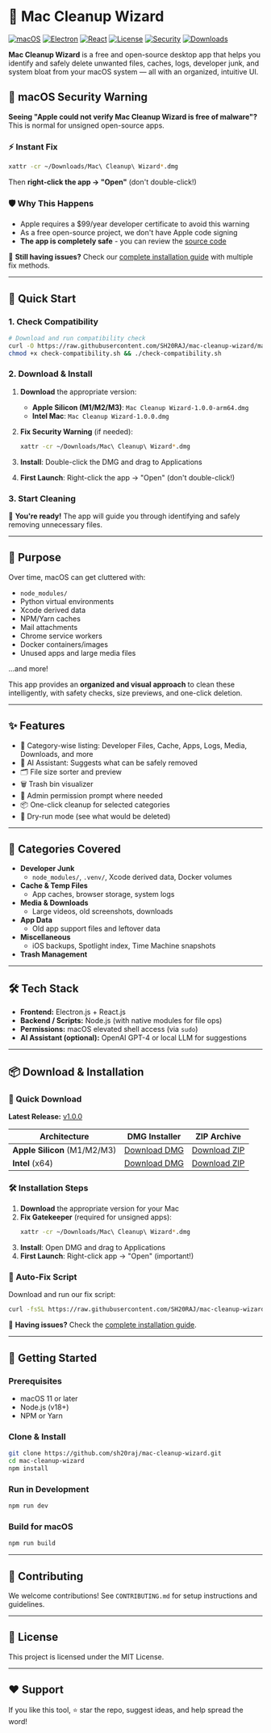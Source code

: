 # 🧹 Mac Cleanup Wizard

[![macOS](https://img.shields.io/badge/macOS-10.15+-blue?logo=apple)](https://www.apple.com/macos/)
[![Electron](https://img.shields.io/badge/Electron-25.0+-9feaf9?logo=electron)](https://www.electronjs.org/)
[![React](https://img.shields.io/badge/React-18.2+-61dafb?logo=react)](https://reactjs.org/)
[![License](https://img.shields.io/badge/License-MIT-green.svg)](LICENSE)
[![Security](https://img.shields.io/badge/Security-Open%20Source-brightgreen)](https://github.com/SH20RAJ/mac-cleanup-wizard)
[![Downloads](https://img.shields.io/github/downloads/sh20raj/mac-cleanup-wizard/total)](https://github.com/SH20RAJ/mac-cleanup-wizard/releases)

**Mac Cleanup Wizard** is a free and open-source desktop app that helps you identify and safely delete unwanted files, caches, logs, developer junk, and system bloat from your macOS system — all with an organized, intuitive UI.

## 🚨 macOS Security Warning

**Seeing "Apple could not verify Mac Cleanup Wizard is free of malware"?** This is normal for unsigned open-source apps.

### ⚡ Instant Fix

```bash
xattr -cr ~/Downloads/Mac\ Cleanup\ Wizard*.dmg
```

Then **right-click the app → "Open"** (don't double-click!)

### 🛡️ Why This Happens

- Apple requires a $99/year developer certificate to avoid this warning
- As a free open-source project, we don't have Apple code signing
- **The app is completely safe** - you can review the [source code](https://github.com/SH20RAJ/mac-cleanup-wizard)

📖 **Still having issues?** Check our [complete installation guide](INSTALLATION.md) with multiple fix methods.

---

## 🚀 Quick Start

### 1. Check Compatibility
```bash
# Download and run compatibility check
curl -O https://raw.githubusercontent.com/SH20RAJ/mac-cleanup-wizard/main/check-compatibility.sh
chmod +x check-compatibility.sh && ./check-compatibility.sh
```

### 2. Download & Install
1. **Download** the appropriate version:
   - **Apple Silicon (M1/M2/M3)**: `Mac Cleanup Wizard-1.0.0-arm64.dmg`
   - **Intel Mac**: `Mac Cleanup Wizard-1.0.0.dmg`

2. **Fix Security Warning** (if needed):
   ```bash
   xattr -cr ~/Downloads/Mac\ Cleanup\ Wizard*.dmg
   ```

3. **Install**: Double-click the DMG and drag to Applications

4. **First Launch**: Right-click the app → "Open" (don't double-click!)

### 3. Start Cleaning
🎉 **You're ready!** The app will guide you through identifying and safely removing unnecessary files.

---

## 🎯 Purpose

Over time, macOS can get cluttered with:

- `node_modules/`
- Python virtual environments
- Xcode derived data
- NPM/Yarn caches
- Mail attachments
- Chrome service workers
- Docker containers/images
- Unused apps and large media files

...and more!

This app provides an **organized and visual approach** to clean these intelligently, with safety checks, size previews, and one-click deletion.

---

## ✨ Features

- 📁 Category-wise listing: Developer Files, Cache, Apps, Logs, Media, Downloads, and more
- 🧠 AI Assistant: Suggests what can be safely removed
- 🗂 File size sorter and preview
- 🗑 Trash bin visualizer
- 🔐 Admin permission prompt where needed
- 📦 One-click cleanup for selected categories
- 🧪 Dry-run mode (see what would be deleted)

---

## 📁 Categories Covered

- **Developer Junk**
  - `node_modules/`, `.venv/`, Xcode derived data, Docker volumes
- **Cache & Temp Files**
  - App caches, browser storage, system logs
- **Media & Downloads**
  - Large videos, old screenshots, downloads
- **App Data**
  - Old app support files and leftover data
- **Miscellaneous**
  - iOS backups, Spotlight index, Time Machine snapshots
- **Trash Management**

---

## 🛠️ Tech Stack

- **Frontend:** Electron.js + React.js
- **Backend / Scripts:** Node.js (with native modules for file ops)
- **Permissions:** macOS elevated shell access (via `sudo`)
- **AI Assistant (optional):** OpenAI GPT-4 or local LLM for suggestions

---

## 📦 Download & Installation

### 🎯 Quick Download

**Latest Release:** [v1.0.0](https://github.com/SH20RAJ/mac-cleanup-wizard/releases/tag/v1.0.0)

| Architecture | DMG Installer | ZIP Archive |
|-------------|---------------|-------------|
| **Apple Silicon** (M1/M2/M3) | [Download DMG](https://github.com/SH20RAJ/mac-cleanup-wizard/releases/download/v1.0.0/Mac.Cleanup.Wizard-1.0.0-arm64.dmg) | [Download ZIP](https://github.com/SH20RAJ/mac-cleanup-wizard/releases/download/v1.0.0/Mac.Cleanup.Wizard-1.0.0-arm64-mac.zip) |
| **Intel** (x64) | [Download DMG](https://github.com/SH20RAJ/mac-cleanup-wizard/releases/download/v1.0.0/Mac.Cleanup.Wizard-1.0.0.dmg) | [Download ZIP](https://github.com/SH20RAJ/mac-cleanup-wizard/releases/download/v1.0.0/Mac.Cleanup.Wizard-1.0.0-mac.zip) |

### 🛠️ Installation Steps

1. **Download** the appropriate version for your Mac
2. **Fix Gatekeeper** (required for unsigned apps):
   ```bash
   xattr -cr ~/Downloads/Mac\ Cleanup\ Wizard*.dmg
   ```
3. **Install**: Open DMG and drag to Applications
4. **First Launch**: Right-click app → "Open" (important!)

### 🔧 Auto-Fix Script

Download and run our fix script:
```bash
curl -fsSL https://raw.githubusercontent.com/SH20RAJ/mac-cleanup-wizard/main/fix-gatekeeper.sh | bash
```

📖 **Having issues?** Check the [complete installation guide](INSTALLATION.md).

---

## 🚀 Getting Started

### Prerequisites

- macOS 11 or later
- Node.js (v18+)
- NPM or Yarn

### Clone & Install

```bash
git clone https://github.com/sh20raj/mac-cleanup-wizard.git
cd mac-cleanup-wizard
npm install
````

### Run in Development

```bash
npm run dev
```

### Build for macOS

```bash
npm run build
```

---

## 🙌 Contributing

We welcome contributions! See `CONTRIBUTING.md` for setup instructions and guidelines.

---

## 📜 License

This project is licensed under the MIT License.

---

## ❤️ Support

If you like this tool, ⭐ star the repo, suggest ideas, and help spread the word!
